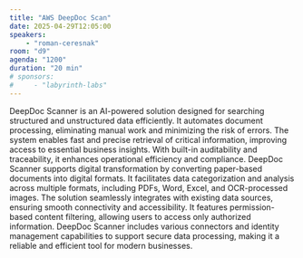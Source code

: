 ```yaml
---
title: "AWS DeepDoc Scan"
date: 2025-04-29T12:05:00
speakers:
    - "roman-ceresnak"
room: "d9"
agenda: "1200"
duration: "20 min"
# sponsors:
#     - "labyrinth-labs"
---
```


DeepDoc Scanner is an AI-powered solution designed for searching structured and unstructured data efficiently. It automates document processing, eliminating manual work and minimizing the risk of errors. The system enables fast and precise retrieval of critical information, improving access to essential business insights. With built-in auditability and traceability, it enhances operational efficiency and compliance. DeepDoc Scanner supports digital transformation by converting paper-based documents into digital formats. It facilitates data categorization and analysis across multiple formats, including PDFs, Word, Excel, and OCR-processed images. The solution seamlessly integrates with existing data sources, ensuring smooth connectivity and accessibility. It features permission-based content filtering, allowing users to access only authorized information. DeepDoc Scanner includes various connectors and identity management capabilities to support secure data processing, making it a reliable and efficient tool for modern businesses.
